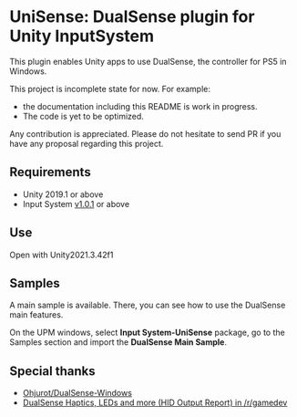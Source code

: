 UniSense: DualSense plugin for Unity InputSystem
====

This plugin enables Unity apps to use DualSense, the controller for PS5 in Windows.


This project is incomplete state for now. For example:

- the documentation including this README is work in progress.
- The code is yet to be optimized.

Any contribution is appreciated. Please do not hesitate to send PR if you have any proposal regarding this project.

## Requirements

- Unity 2019.1 or above
- Input System [v1.0.1](https://docs.unity3d.com/Packages/com.unity.inputsystem@1.0/changelog/CHANGELOG.html#101---2020-11-20) or above

## Use

Open with Unity2021.3.42f1

## Samples

A main sample is available. There, you can see how to use the DualSense main features.

On the UPM windows, select **Input System-UniSense** package, go to the Samples section and import the **DualSense Main Sample**.

## Special thanks

- [Ohjurot/DualSense-Windows](https://github.com/Ohjurot/DualSense-Windows)
- [DualSense Haptics, LEDs and more (HID Output Report) in /r/gamedev](https://www.reddit.com/r/gamedev/comments/jumvi5/dualsense_haptics_leds_and_more_hid_output_report/)